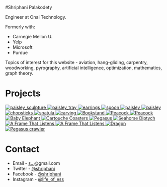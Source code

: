 <article>
</article>

#Shriphani Palakodety

Engineer at Onai Technology.

Formerly with:

* Carnegie Mellon U.
* Yelp
* Microsoft
* Purdue

Topics of interest for this website - aviation, hang-gliding, carpentry, woodworking, pyrography, artificial intelligence, optimization, mathematics, graph theory.

# Projects

<div>
              <div class="gallery">
		<a href="http://blog.shriphani.com/2018/06/27/paisley-sculpture-1/">
              	  <img src="http://shriphani.com/paisley_sculpture.jpg" alt="paisley_sculpture" />
                </a>
                <a href="http://blog.shriphani.com/2018/06/27/jewelry-tray/">
                  <img src="http://shriphani.com/paisley_tray.jpg" alt="paisley_tray" />
                </a>
                <a href="http://blog.shriphani.com/2018/06/27/mahogany-earrings/">
                  <img src="http://shriphani.com/earrings.png" alt="earrings" />
                </a>
	        <a href="http://blog.shriphani.com/2018/03/28/cherry-purpleheart-spoon/">
                  <img src="http://shriphani.com/spoon.png" alt="spoon" />
                </a>
                <a href="http://blog.shriphani.com/2018/03/01/acanthus-leaf-black-walnut/">
                  <img src="http://shriphani.com/acanthus.png" alt="paisley" />
                </a>
                <a href="http://blog.shriphani.com/2018/01/01/mahogany-paisley-carving/">
                  <img src="http://shriphani.com/paisley.png" alt="paisley" />
                </a>
                <a href="http://blog.shriphani.com/2018/01/01/cedar-and-cherry-chopsticks/">
                  <img src="http://shriphani.com/chopsticks.png" alt="chopsticks" />
                </a>
                <a href="http://blog.shriphani.com/2018/01/01/kitchen-tools-spatula-and-serving-board/">
                  <img src="http://shriphani.com/spatula.png" alt="spatula" />
                </a>
                <a href="http://blog.shriphani.com/2018/01/01/basswood-carving/">
                  <img src="http://shriphani.com/carving1.png" alt="carving" />
                </a>
                <a href="http://blog.shriphani.com/2017/07/23/bookstand/">
                  <img src="http://shriphani.com/bookstand.png" alt="Bookstand"/>
                </a>
                <a href="http://blog.shriphani.com/2017/07/23/bookstand/">
                  <img src="http://shriphani.com/peacock2.png" alt="Peacock"/>
                </a>
                <a href="http://blog.shriphani.com/2017/06/05/a-segmented-flower-vase/">
                  <img src="http://shriphani.com/vase.png" alt="Peacock"/>
                </a>
                <a href="http://blog.shriphani.com/2017/04/11/henna-baby-elephant/">
                  <img src="http://shriphani.com/baby_elephant.png" alt="Baby Elephant"/>
                </a>
                <a href="http://blog.shriphani.com/2017/03/27/the-cartouche-coaster-collection/">
                  <img src="http://shriphani.com/cartouche.png" alt="Cartouche Coasters"/>
                </a>
                <a href="http://blog.shriphani.com/2017/03/01/pegasus/">
                  <img src="http://shriphani.com/pegasus.png" alt="Pegasus"/>
                </a>
                <a href="http://blog.shriphani.com/2017/02/13/seahorse-diptych-spray-paint-on-canvas/">
                  <img src="http://shriphani.com/seahorse_diptych.png" alt="Seahorse Diptych"/>
                </a>
                <a href="http://blog.shriphani.com/2017/02/03/seahorse-black-acrylic-vinyl/">
                  <img src="http://shriphani.com/seahorse.png" alt="A Frame That Listens"/>
                </a>
                <a href="http://blog.shriphani.com/2016/08/03/a-frame-that-listens/">
                  <img src="http://shriphani.com/matrix.png" alt="A Frame That Listens"/>
                </a>
                <a href="http://blog.shriphani.com/2017/01/02/dragon/">
                  <img src="http://shriphani.com/dragon.png" alt="Dragon" />
                </a>
                <a href="https://github.com/shriphani/pegasus">
                  <img src="http://shriphani.com/pegasus_logo.png" alt="Pegasus crawler" />
                </a>
              </div>
</div>


# Contact

* Email - <a href="http://www.google.com/recaptcha/mailhide/d?k=01Z_Xp9yosV3ruh7vybHUmHQ==&amp;c=wf4HdBLxinfTG54lRLyeMP7Dqq92aNXjrIyMw1vr7qw=" onclick="window.open('http://www.google.com/recaptcha/mailhide/d?k\07501Z_Xp9yosV3ruh7vybHUmHQ\75\75\46c\75wf4HdBLxinfTG54lRLyeMP7Dqq92aNXjrIyMw1vr7qw\075', '', 'toolbar=0,scrollbars=0,location=0,statusbar=0,menubar=0,resizable=0,width=500,height=300'); return false;" title="Reveal this e-mail address">s...</a>@gmail.com
* Twitter - [@shriphani](https://twitter.com/shriphani)
* Facebook - [@shriphani](https://www.facebook.com/shriphani)
* Instagram - [@life_of_ess](https://www.instagram.com/life_of_ess/)